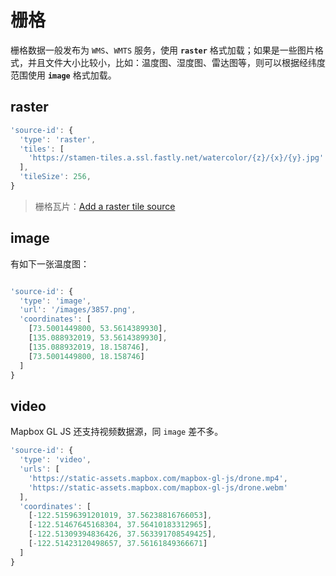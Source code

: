 # 栅格
栅格数据一般发布为 `WMS`、`WMTS` 服务，使用 **`raster`** 格式加载；如果是一些图片格式，并且文件大小比较小，比如：温度图、湿度图、雷达图等，则可以根据经纬度范围使用 **`image`** 格式加载。

## raster
``` js
'source-id': {
  'type': 'raster',
  'tiles': [
    'https://stamen-tiles.a.ssl.fastly.net/watercolor/{z}/{x}/{y}.jpg'
  ],
  'tileSize': 256,
}
```

<ClientOnly>
  <common-code-view name="data-raster"/>
</ClientOnly>

> 栅格瓦片：[Add a raster tile source](https://docs.mapbox.com/mapbox-gl-js/example/map-tiles/)

## image
有如下一张温度图：

<!-- ![温度图](/images/3857.png) -->
<div align="center">
  <img :src="$withBase('/assets/images/3857.png')" width="300" />
</div>

``` js
'source-id': {
  'type': 'image',
  'url': '/images/3857.png',
  'coordinates': [
    [73.5001449800, 53.5614389930],
    [135.088932019, 53.5614389930],
    [135.088932019, 18.158746],
    [73.5001449800, 18.158746]
  ]
}
```

<ClientOnly>
  <common-code-view name="data-image"/>
</ClientOnly>


## video
Mapbox GL JS 还支持视频数据源，同 `image` 差不多。
``` js
'source-id': {
  'type': 'video',
  'urls': [
    'https://static-assets.mapbox.com/mapbox-gl-js/drone.mp4',
    'https://static-assets.mapbox.com/mapbox-gl-js/drone.webm'
  ],
  'coordinates': [
    [-122.51596391201019, 37.56238816766053],
    [-122.51467645168304, 37.56410183312965],
    [-122.51309394836426, 37.563391708549425],
    [-122.51423120498657, 37.56161849366671]
  ]
}
```

<ClientOnly>
  <common-code-view name='data-video'/>
</ClientOnly>
